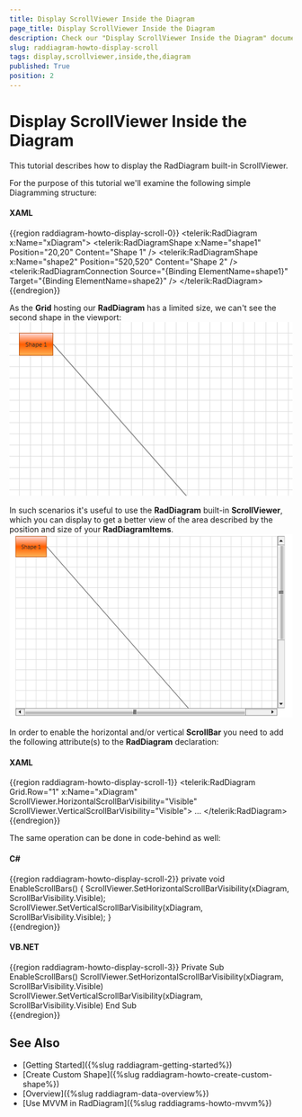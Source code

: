 ```yaml
---
title: Display ScrollViewer Inside the Diagram
page_title: Display ScrollViewer Inside the Diagram
description: Check our "Display ScrollViewer Inside the Diagram" documentation article for the RadDiagram WPF control.
slug: raddiagram-howto-display-scroll
tags: display,scrollviewer,inside,the,diagram
published: True
position: 2
---
```


# Display ScrollViewer Inside the Diagram

This tutorial describes how to display the RadDiagram built-in ScrollViewer.

For the purpose of this tutorial we'll examine the following simple Diagramming structure:

#### __XAML__
{{region raddiagram-howto-display-scroll-0}}
    <Grid Height="350" Width="525">
        <telerik:RadDiagram x:Name="xDiagram">
            <telerik:RadDiagramShape x:Name="shape1" Position="20,20" Content="Shape 1" />
            <telerik:RadDiagramShape x:Name="shape2" Position="520,520" Content="Shape 2" />
            <telerik:RadDiagramConnection Source="{Binding ElementName=shape1}"
                    Target="{Binding ElementName=shape2}" />
        </telerik:RadDiagram>
    </Grid>		  
{{endregion}}

As the __Grid__ hosting our __RadDiagram__ has a limited size, we can't see the second shape in the viewport:
![Rad Diagram How To Scroll No Scroll](images/RadDiagram_HowTo_Scroll_NoScroll.png)

In such scenarios it's useful to use the __RadDiagram__ built-in __ScrollViewer__, which you can display to get a better view of the area described by the position and size of your __RadDiagramItems__. 
![Rad Diagram How To Scroll Scroll](images/RadDiagram_HowTo_Scroll_Scroll.png)

In order to enable the horizontal and/or vertical __ScrollBar__ you need to add the following attribute(s) to the __RadDiagram__ declaration:		

#### __XAML__
{{region raddiagram-howto-display-scroll-1}}
    <telerik:RadDiagram Grid.Row="1" x:Name="xDiagram" 
                        ScrollViewer.HorizontalScrollBarVisibility="Visible" 
                        ScrollViewer.VerticalScrollBarVisibility="Visible">
      ...
    </telerik:RadDiagram>		  
{{endregion}}

The same operation can be done in code-behind as well:

#### __C#__
{{region raddiagram-howto-display-scroll-2}}
    private void EnableScrollBars()
    {
        ScrollViewer.SetHorizontalScrollBarVisibility(xDiagram, ScrollBarVisibility.Visible);
        ScrollViewer.SetVerticalScrollBarVisibility(xDiagram, ScrollBarVisibility.Visible);
    }		  
{{endregion}}
		  
#### __VB.NET__
{{region raddiagram-howto-display-scroll-3}}
    Private Sub EnableScrollBars()
        ScrollViewer.SetHorizontalScrollBarVisibility(xDiagram, ScrollBarVisibility.Visible)
        ScrollViewer.SetVerticalScrollBarVisibility(xDiagram, ScrollBarVisibility.Visible)
    End Sub		
{{endregion}}

## See Also
 * [Getting Started]({%slug raddiagram-getting-started%})
 * [Create Custom Shape]({%slug raddiagram-howto-create-custom-shape%})
 * [Overview]({%slug raddiagram-data-overview%})
 * [Use MVVM in RadDiagram]({%slug raddiagrams-howto-mvvm%})
